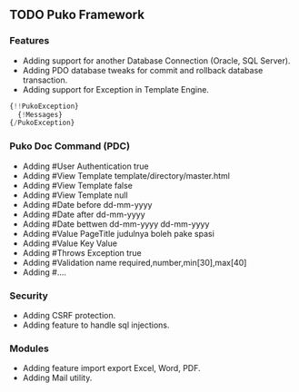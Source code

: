 ## TODO Puko Framework

### Features
* Adding support for another Database Connection (Oracle, SQL Server).
* Adding PDO database tweaks for commit and rollback database transaction.
* Adding support for Exception in Template Engine.
```PHP
{!!PukoException}
  {!Messages}
{/PukoException}
```

### Puko Doc Command (PDC)
* Adding #User Authentication true
* Adding #View Template template/directory/master.html
* Adding #View Template false
* Adding #View Template null
* Adding #Date before dd-mm-yyyy
* Adding #Date after dd-mm-yyyy
* Adding #Date bettwen dd-mm-yyyy dd-mm-yyyy
* Adding #Value PageTitle judulnya boleh pake spasi
* Adding #Value Key Value
* Adding #Throws Exception true
* Adding #Validation name required,number,min[30],max[40]
* Adding #....

### Security
* Adding CSRF protection.
* Adding feature to handle sql injections.

### Modules
* Adding feature import export Excel, Word, PDF.
* Adding Mail utility.